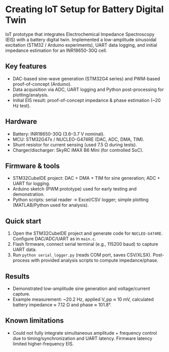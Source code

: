 # Creating IoT Setup for Battery Digital Twin

IoT prototype that integrates Electrochemical Impedance Spectroscopy (EIS) with a battery digital twin. Implemented a low-amplitude sinusoidal excitation (STM32 / Arduino experiments), UART data logging, and initial impedance estimation for an INR18650-30Q cell.

## Key features
- DAC-based sine-wave generation (STM32G4 series) and PWM-based proof-of-concept (Arduino). 
- Data acquisition via ADC, UART logging and Python post-processing for plotting/analysis.  
- Initial EIS result: proof-of-concept impedance & phase estimation (~20 Hz test).
  
## Hardware
- Battery: INR18650-30Q (3.6–3.7 V nominal).  
- MCU: STM32G47x / NUCLEO-G474RE (DAC, ADC, DMA, TIM). 
- Shunt resistor for current sensing (used 7.5 Ω during tests).
- Charger/discharger: SkyRC iMAX B6 Mini (for controlled SoC).
  
## Firmware & tools
- STM32CubeIDE project: DAC + DMA + TIM for sine generation; ADC + UART for logging. 
- Arduino sketch (PWM prototype) used for early testing and demonstration. 
- Python scripts: serial reader → Excel/CSV logger; simple plotting (MATLAB/Python used for analysis). 

## Quick start
1. Open the STM32CubeIDE project and generate code for `NUCLEO-G474RE`. Configure DAC/ADC/UART as in `main.c`. 
2. Flash firmware, connect serial terminal (e.g., 115200 baud) to capture UART data. 
3. Run `python serial_logger.py` (reads COM port, saves CSV/XLSX). Post-process with provided analysis scripts to compute impedance/phase.
   
## Results
- Demonstrated low-amplitude sine generation and voltage/current capture.  
- Example measurement: ~20.2 Hz, applied V_pp ≈ 10 mV, calculated battery impedance ≈ 7.12 Ω and phase ≈ 101.8°. 

## Known limitations
- Could not fully integrate simultaneous amplitude + frequency control due to timing/synchronization and UART latency. Firmware latency limited higher-frequency EIS. 
